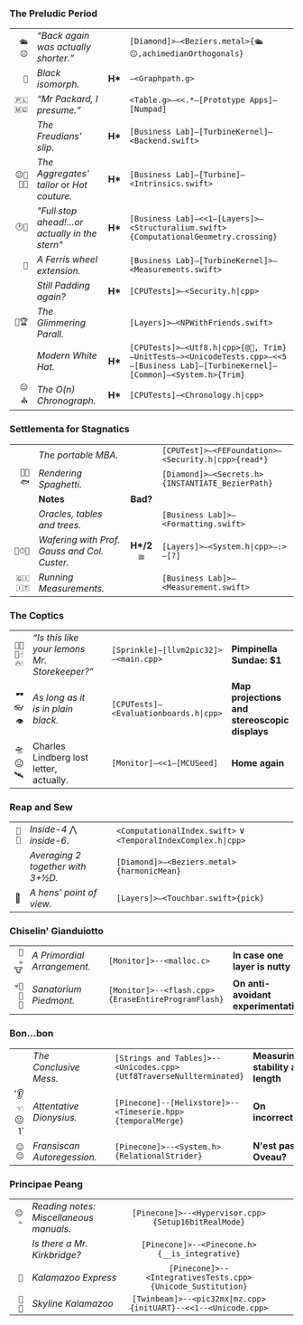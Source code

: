 ### The Preludic Period

| | | | |
|--:|:--|:-:|:--|
`🛳😐`|*“Back again was actually shorter.”*| |`[Diamond]>—<Beziers.metal>{🛳😐,achimedianOrthogonals}`| |
`🐚`|*Black isomorph.*| **H\*** |`—<Graphpath.g>`| **Palindromes, LL, LR**|
`🇵🇱🇲🇨`|*“Mr Packard, I presume.”*| |`<Table.g>—<<.*—[Prototype Apps]—[Numpad]`|**Tables on a terminal**|
| |*The Freudians’ slip.*|**H\***|`[Business Lab]—[TurbineKernel]—<Backend.swift>`| |
`😐💈📏🔬`|*The Aggregates’ tailor* or *Hot couture.*|**H\***|`[Business Lab]—[Turbine]—<Intrinsics.swift>`| | 
`🕐💼`|*"Full stop ahead!…or actually in the stern"*|**H\***|`[Business Lab]—<<1—[Layers]>—<Structuralium.swift>{ComputationalGeometry.crossing}`| |
`🎡`|*A Ferris wheel extension.*| |`[Business Lab]—[TurbineKernel]>—<Measurements.swift>`|**‘Online or greedy?’, in algorithms**|
| |*Still Padding again?*|**H\***|`[CPUTests]>—<Security.h\|cpp>`|**Galois theory**|
`😬🏆`|*The Glimmering Parall.*| |`[Layers]>—<NPWithFriends.swift>`| |
| |*Modern White Hat.*|**H\***|`[CPUTests]>—<Utf8.h\|cpp>{@🐠, Trim}—UnitTests—><UnicodeTests.cpp>—<<5—[Business Lab]—[TurbineKernel]—[Common]—<System.h>{Trim}`|
`😐⛪️`|*The O(n) Chronograph.*|**H\***|`[CPUTests]—<Chronology.h\|cpp>`| |  

### Settlementa for Stagnatics

| | | | |
|--:|:--|:-:|:--|
| |*The portable MBA.*| |`[CPUTest]>—<FEFoundation>—<Security.h\|cpp>{read*}`| |
`🎥🍝🐟`|*Rendering Spaghetti.*| |`[Diamond]>—<Secrets.h>{INSTANTIATE_BezierPath}`| |
| |**Notes**|**Bad?**| |
| |*Oracles, tables and trees.*|  |`[Business Lab]>—<Formatting.swift>`| |
|`🔋⏱🏺`|*Wafering with Prof. Gauss and Col. Custer.*|**H\*/2** ≅|`[Layers]>—<System.h\|cpp>—:>—[?]`|
|`🇨🇮🇮🇹`|*Running Measurements.*|  |`[Business Lab]>—<Measurement.swift>`|

### The Coptics

| | | | | |
|--:|:--|:-:|:--|:--|
|`🍧🍋🍬☝️🔥💧`|*“Is this like your lemons Mr. Storekeeper?”*| | `[Sprinkle]—[llvm2pic32]>—<main.cpp>`|**Pimpinella Sundae: $1**|
|`🕶👓👁`|*As long as it is in plain black.*| |`[CPUTests]—<Evaluationboards.h\|cpp>`|**Map projections and stereoscopic displays**|
|🛸😐🛰|Charles Lindberg lost letter, actually.| |`[Monitor]—<<1—[MCUSeed]`|**Home again**|

### Reap and Sew

| | | | | |
|--:|:--|:-:|:--|:--|
|`🐑🐮`|*Inside-4* ⋀ *inside-6*.| |`<ComputationalIndex.swift>` ∨ `<TemporalIndexComplex.h\|cpp>`| |
| |*Averaging 2 together with 3+½D.*| |`[Diamond]>—<Beziers.metal>{harmonicMean}`| |
|🥚|*A hens’ point of view.*| |`[Layers]>—<Touchbar.swift>{pick}`| |

### Chiselin' Gianduiotto

| | | | | |
|--:|:--|:-:|:--|:--|
|`🍫☕️🐮`|*A Primordial Arrangement.*| |`[Monitor]>--<malloc.c>`|**In case one layer is nutty**|
|`💀🎤😐🔅`|*Sanatorium Piedmont.*| |`[Monitor]>--<flash.cpp>{EraseEntireProgramFlash}`|**On anti-avoidant experimentation**|

### Bon...bon

| | | | | |
|--:|:--|:-:|:--|:--|
||*The Conclusive Mess.*| |`[Strings and Tables]>--<Unicodes.cpp>{Utf8TraverseNullterminated}`|**Measuring stability and length**|
|'👂☜😐˥`|*Attentative Dionysius.*| |`[Pinecone]--[Helixstore]>--<Timeserie.hpp>{temporalMerge}`|**On incorrectness**|
|`😐😐`|*Fransiscan Autoregession.*| |`[Pinecone]>--<System.h>{RelationalStrider}`|**N'est pas Oveau?**|

### Principae Peang

| | | | | |
|--:|:--|:-:|:--|:--|
|`😐✁`|*Reading notes: Miscellaneous manuals.*|`[Pinecone]>--<Hypervisor.cpp>{Setup16bitRealMode}`||
||*Is there a Mr. Kirkbridge?*|`[Pinecone]>--<Pinecone.h>{__is_integrative}`||
|`🎎`|*Kalamazoo Express*|`[Pinecone]>--<IntegrativesTests.cpp>{Unicode_Sustitution}`||
|`🔭😐`|*Skyline Kalamazoo*|`[Twinbeam]>--<pic32mx\|mz.cpp>{initUART}--<<1--<Unicode.cpp>`||

